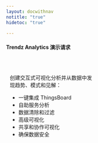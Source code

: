 ```yaml
---
layout: docwithnav
notitle: "true"
hidetoc: "true"

---
```


<h4 class="text-center pt-2 pb-2" style="width: 100%">Trendz Analytics 演示请求</h4>
<div style="display: flex;">
    <div style="width: 50%; margin: 30px 10px 0;">
        <div class="pricing-square-description">
            <p>创建交互式可视化分析并从数据中发现趋势、模式和见解：</p>
        </div>
        <ul>
            <li class="pricing-square-item">一键集成 ThingsBoard</li>
            <li class="pricing-square-item">自助服务分析</li>
            <li class="pricing-square-item">数据清除和过滤</li>
            <li class="pricing-square-item">高级可视化</li>
            <li class="pricing-square-item">共享和协作可视化</li>
            <li class="pricing-square-item">确保数据安全</li>
        </ul>
    </div>
    <div style="width: 50%; margin: 0 10px 0;">
        <div class="ml-form-embed"
             data-account="1017142:w0j5m5g7f5"
             data-form="1575980:e2f1u0">
        </div>
    </div>
</div>

<script type="text/javascript">
    (function(m,a,i,l,e,r){ m['MailerLiteObject']=e;function f(){
            var c={ a:arguments,q:[]};var r=this.push(c);return "number"!=typeof r?r:f.bind(c.q);}
            f.q=f.q||[];m[e]=m[e]||f.bind(f.q);m[e].q=m[e].q||f.q;r=a.createElement(i);
            var _=a.getElementsByTagName(i)[0];r.async=1;r.src=l+'?v'+(~~(new Date().getTime()/1000000));
            _.parentNode.insertBefore(r,_);})(window, document, 'script', 'https://static.mailerlite.com/js/universal.js', 'ml');
    
        var ml_account = ml('accounts', '1017142', 'w0j5m5g7f5', 'load');
</script>